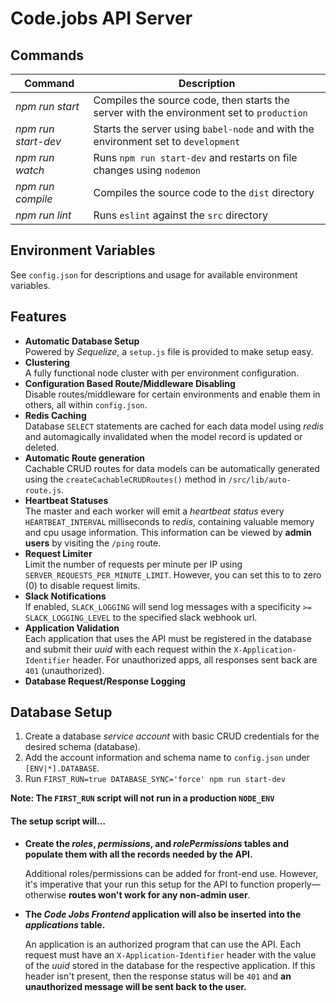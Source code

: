 # Code.jobs API Server



## Commands

| Command             | Description                              |
| ------------------- | ---------------------------------------- |
| *npm run start*     | Compiles the source code, then starts the server with the environment set to ``production`` |
| *npm run start-dev* | Starts the server using ``babel-node`` and with the environment set to ``development`` |
| *npm run watch*     | Runs ``npm run start-dev`` and restarts on file changes using ``nodemon`` |
| *npm run compile*   | Compiles the source code to the ``dist`` directory |
| *npm run lint*      | Runs ``eslint`` against the ``src`` directory |



## Environment Variables

See ``config.json`` for descriptions and usage for available environment variables.



## Features

- **Automatic Database Setup**    
  Powered by *Sequelize*, a ``setup.js`` file is provided to make setup easy.
- **Clustering**    
  A fully functional node cluster with per environment configuration.
- **Configuration Based Route/Middleware Disabling**    
  Disable routes/middleware for certain environments and enable them in others, all within ``config.json``.
- **Redis Caching**    
  Database ``SELECT`` statements are cached for each data model using *redis* and automagically invalidated when the model record is updated or deleted.
- **Automatic Route generation**    
  Cachable CRUD routes for data models can be automatically generated using the ``createCachableCRUDRoutes()``
  method in ``/src/lib/auto-route.js``.
- **Heartbeat Statuses**    
  The master and each worker will emit a *heartbeat* *status* every ``HEARTBEAT_INTERVAL`` milliseconds to *redis*, containing valuable memory and cpu usage information. This information can be viewed by **admin users** by visiting the ``/ping`` route.
- **Request Limiter**    
  Limit the number of requests per minute per IP using ``SERVER_REQUESTS_PER_MINUTE_LIMIT``. However, you can set this to to zero (0) to disable request limits.
- **Slack Notifications**    
  If enabled, ``SLACK_LOGGING`` will send log messages with a specificity ``>= SLACK_LOGGING_LEVEL``
  to the specified slack webhook url.
- **Application Validation**    
  Each application that uses the API must be registered in the database and submit their *uuid* with each request within the ``X-Application-Identifier`` header. For unauthorized apps, all responses sent back are ``401`` (unauthorized).
- **Database Request/Response Logging**




## Database Setup

1. Create a database *service account* with basic CRUD credentials for the desired schema (database).
2. Add the account information and schema name to ``config.json`` under ``[ENV|*].DATABASE``.
3. Run ``FIRST_RUN=true DATABASE_SYNC='force' npm run start-dev``




**Note: The ``FIRST_RUN`` script will not run in a production ``NODE_ENV``**



#### The setup script will…

- **Create the *roles*, *permissions*, and *rolePermissions* tables and populate them with all the records needed by the API.** 

  Additional roles/permissions can be added for front-end use. However, it's imperative that your run this setup for the API to function properly—otherwise **routes won't work for any non-admin user**.


- **The *Code Jobs Frontend* application will also be inserted into the *applications* table.**    

  An application is an authorized program that can use the API. Each request must have an ``X-Application-Identifier`` header with the value of the *uuid* stored in the database for the respective application. If this header isn't present, then the response status will be ``401`` and **an unauthorized message will be sent back to the user.**